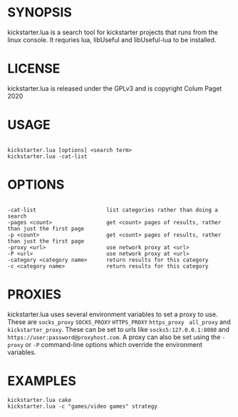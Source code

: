 SYNOPSIS
========

kickstarter.lua is a search tool for kickstarter projects that runs from the linux console. It requries lua, libUseful and libUseful-lua to be installed.



LICENSE 
======= 
 
kickstarter.lua is released under the GPLv3 and is copyright Colum Paget 2020



USAGE
=====

```

kickstarter.lua [options] <search term>
kickstarter.lua -cat-list

```


OPTIONS
=======

```

-cat-list                      list categories rather than doing a search
-pages <count>                 get <count> pages of results, rather than just the first page
-p <count>                     get <count> pages of results, rather than just the first page
-proxy <url>                   use network proxy at <url>
-P <url>                       use network proxy at <url>
-category <category name>      return results for this category
-c <category name>             return results for this category

```




PROXIES
=======

kickstarter.lua uses several environment variables to set a proxy to use. These are `socks_proxy` `SOCKS_PROXY` `HTTPS_PROXY` `https_proxy ` `all_proxy` and `kickstarter_proxy`. These can be set to urls like `socks5:127.0.0.1:8080` and `https://user:password@proxyhost.com`. A proxy can also be set using the `-proxy` or `-P` command-line options which override the environment variables.



EXAMPLES
========

```
kickstarter.lua cake
kickstarter.lua -c "games/video games" strategy
```
